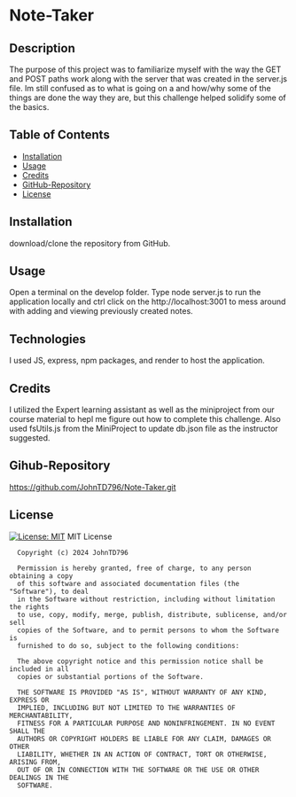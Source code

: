 # Note-Taker
  
  ## Description
  The purpose of this project was to familiarize myself with the way the GET and POST paths work along with the server that was created in the server.js file. Im still confused as to what is going on a and how/why some of the things are done the way they are, but this challenge helped solidify some of the basics.

  ## Table of Contents
  - [Installation](#installation)
  - [Usage](#usage)
  - [Credits](#credits)
  - [GitHub-Repository](#github-repository)
  - [License](#license)

  ## Installation
  download/clone the repository from GitHub.

  ## Usage
  Open a terminal on the develop folder. Type node server.js to run the application locally and ctrl click on the http://localhost:3001 to mess around with adding and viewing previously created notes.

  ## Technologies
  I used JS, express, npm packages, and render to host the application.

  ## Credits
  I utilized the Expert learning assistant as well as the miniproject from our course material to hepl me figure out how to complete this challenge.
  Also used fsUtils.js from the MiniProject to update db.json file as the instructor suggested.

  ## Gihub-Repository
  https://github.com/JohnTD796/Note-Taker.git

  ## License
  [![License: MIT](https://img.shields.io/badge/License-MIT-yellow.svg)](https://opensource.org/licenses/MIT)
  MIT License

      Copyright (c) 2024 JohnTD796
      
      Permission is hereby granted, free of charge, to any person obtaining a copy
      of this software and associated documentation files (the "Software"), to deal
      in the Software without restriction, including without limitation the rights
      to use, copy, modify, merge, publish, distribute, sublicense, and/or sell
      copies of the Software, and to permit persons to whom the Software is
      furnished to do so, subject to the following conditions:
      
      The above copyright notice and this permission notice shall be included in all
      copies or substantial portions of the Software.
      
      THE SOFTWARE IS PROVIDED "AS IS", WITHOUT WARRANTY OF ANY KIND, EXPRESS OR
      IMPLIED, INCLUDING BUT NOT LIMITED TO THE WARRANTIES OF MERCHANTABILITY,
      FITNESS FOR A PARTICULAR PURPOSE AND NONINFRINGEMENT. IN NO EVENT SHALL THE
      AUTHORS OR COPYRIGHT HOLDERS BE LIABLE FOR ANY CLAIM, DAMAGES OR OTHER
      LIABILITY, WHETHER IN AN ACTION OF CONTRACT, TORT OR OTHERWISE, ARISING FROM,
      OUT OF OR IN CONNECTION WITH THE SOFTWARE OR THE USE OR OTHER DEALINGS IN THE
      SOFTWARE.
      

